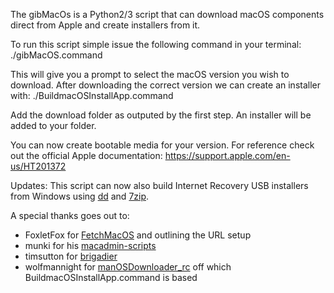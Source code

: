The gibMacOs is a Python2/3 script that can download macOS components direct from Apple and create installers from it.

To run this script simple issue the following command in your terminal:
./gibMacOS.command

This will give you a prompt to select the macOS version you wish to download. After downloading the correct version we can create an installer with:
./BuildmacOSInstallApp.command

Add the download folder as outputed by the first step. An installer will be added to your folder.

You can now create bootable media for your version. For reference check out the official Apple documentation:
https://support.apple.com/en-us/HT201372



Updates:
This script can now also build Internet Recovery USB installers from Windows using [dd](http://www.chrysocome.net/dd) and [7zip](https://www.7-zip.org/download.html).



A special thanks goes out to:

* FoxletFox for [FetchMacOS](http://www.insanelymac.com/forum/topic/326366-fetchmacos-a-tool-to-download-macos-on-non-mac-platforms/) and outlining the URL setup
* munki for his [macadmin-scripts](https://github.com/munki/macadmin-scripts)
* timsutton for [brigadier](https://github.com/timsutton/brigadier)
* wolfmannight for [manOSDownloader_rc](https://www.insanelymac.com/forum/topic/338810-create-legit-copy-of-macos-from-apple-catalog/) off which BuildmacOSInstallApp.command is based
